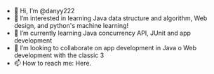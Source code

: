 - 👋 Hi, I’m @danyy222
- 👀 I’m interested in learning Java data structure and algorithm, Web design, and python's machine learning! 
- 🌱 I’m currently learning Java concurrency API, JUnit and app development
- 💞️ I’m looking to collaborate on app development in Java o Web development with the classic 3
- 📫 How to reach me: Here.

<!---
danyy222/danyy222 is a ✨ special ✨ repository because its `README.md` (this file) appears on your GitHub profile.
You can click the Preview link to take a look at your changes.
--->
